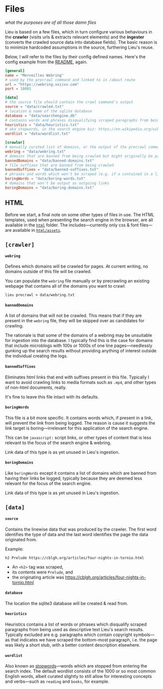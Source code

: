 # Files
_what the purposes are of all those damn files_

Lieu is based on a few files, which in turn configure various behaviours in the
**crawler** (visits urls & extracts relevant elements) and the **ingester**
(converts the crawled source data into database fields). The basic reason is to
minimize hardcoded assumptions in the source, furthering Lieu's reuse.

Below, I will refer to the files by their config defined names. Here's the
config example from the [README](../README.md), again.

```toml
[general]
name = "Merveilles Webring"
# used by the precrawl command and linked to in /about route
url = "https://webring.xxiivv.com"
port = 10001

[data]
# the source file should contain the crawl command's output 
source = "data/crawled.txt"
# location & name of the sqlite database
database = "data/searchengine.db"
# contains words and phrases disqualifying scraped paragraphs from being presented in search results
heuristics = "data/heuristics.txt"
# aka stopwords, in the search engine biz: https://en.wikipedia.org/wiki/Stop_word
wordlist = "data/wordlist.txt"

[crawler]
# manually curated list of domains, or the output of the precrawl command
webring = "data/webring.txt"
# domains that are banned from being crawled but might originally be part of the webring
bannedDomains = "data/banned-domains.txt"
# file suffixes that are banned from being crawled
bannedSuffixes = "data/banned-suffixes.txt"
# phrases and words which won't be scraped (e.g. if a contained in a link)
boringWords = "data/boring-words.txt"
# domains that won't be output as outgoing links
boringDomains = "data/boring-domains.txt"
```

## HTML
Before we start, a final note on some other types of files in use. The HTML
templates, used when presenting the search engine in the browser, are all
available in the [`html`](../html) folder. The includes—currently only css
& font files—are available in [`html/assets`](../html/assets).

## `[crawler]`
#### `webring`
Defines which domains will be crawled for pages. At current writing, no domains
outside of this file will be crawled.

You can populate the `webring` file manually or by precrawling an existing
webpage that contains all of the domains you want to crawl:

    lieu precrawl > data/webring.txt

#### `bannedDomains`
A list of domains that will not be crawled. This means that if they are present
in the `webring` file, they will be skipped over as candidates for crawling.

The rationale is that some of the domains of a webring may be unsuitable for ingestion
into the database. I typically find this is the case for domains that include
microblogs with 100s or 1000s of one line pages—needlessly gunking up the search
results without providing anything of interest outside the individual creating
the logs.

#### `bannedSuffixes`
Eliminates html links that end with suffixes present in this file. Typically I want
to avoid crawling links to media formats such as `.mp4`, and other types of
non-html documents, really.

It's fine to leave this file intact with its defaults.

#### `boringWords`
This file is a bit more specific. It contains words which, if present in a link,
will prevent the link from being logged. The reason is cause it suggests the
link target is boring—irrelevant for this application of the search engine.

This can be `javascript:` script links, or other types of content that is less
relevant to the focus of the search engine & webring.

Link data of this type is as yet unused in Lieu's ingestion.

#### `boringDomains`
Like `boringWords` except it contains a list of domains which are banned from
having their links be logged, typically because they are deemed less relevant
for the focus of the search engine.

Link data of this type is as yet unused in Lieu's ingestion.

## `[data]`
#### `source`
Contains the linewise data that was produced by the crawler. The first word
identifies the type of data and the last word identifies the page the data
originated from.

Example:
```
h2 Prelude https://cblgh.org/articles/four-nights-in-tornio.html
```

* An `<h2>` tag was scraped, 
* its contents were `Prelude`, and 
* the originating article was https://cblgh.org/articles/four-nights-in-tornio.html

#### `database`
The location the sqlite3 database will be created & read from.

#### `heuristics`
Heuristics contains a list of words or phrases which disqualify scraped
paragraphs from being used as descriptive text Lieu's search results. Typically
excluded are e.g. paragraphs which contain copyright symbols—as that indicates we
have scraped the bottom-most paragraph, i.e. the page was likely a short stub,
with a better content description elsewhere.

#### `wordlist`
Also known as [stopwords](https://en.wikipedia.org/wiki/Stop_word)—words which
are stopped from entering the search index. The default wordlist consists of the
1000 or so most common English words, albeit curated slightly to still allow for
interesting concepts and verbs—such as `reading` and `books`, for example.
